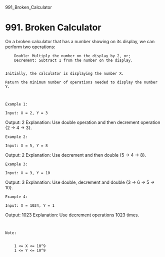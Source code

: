 991_Broken_Calculator
# 991. Broken Calculator

On a broken calculator that has a number showing on its display, we can perform two
        operations:

    
        Double: Multiply the number on the display by 2, or;
        Decrement: Subtract 1 from the number on the display.
    

    Initially, the calculator is displaying the number X.

    Return the minimum number of operations needed to display the number Y.

     

    Example 1:

    Input: X = 2, Y = 3
Output: 2
Explanation: Use double operation and then decrement operation {2 -> 4 -> 3}.

    Example 2:

    Input: X = 5, Y = 8
Output: 2
Explanation: Use decrement and then double {5 -> 4 -> 8}.

    Example 3:

    Input: X = 3, Y = 10
Output: 3
Explanation:  Use double, decrement and double {3 -> 6 -> 5 -> 10}.

    Example 4:

    Input: X = 1024, Y = 1
Output: 1023
Explanation: Use decrement operations 1023 times.

     

    Note:

    
        1 <= X <= 10^9
        1 <= Y <= 10^9